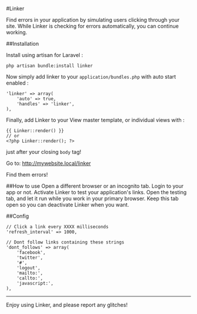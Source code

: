#Linker

Find errors in your application by simulating users clicking through your site.
While Linker is checking for errors automatically, you can continue working.

##Installation

Install using artisan for Laravel :

	php artisan bundle:install linker

Now simply add linker to your `application/bundles.php` with auto start enabled :

    'linker' => array(
        'auto' => true,
        'handles' => 'linker',
    ),

Finally, add Linker to your View master template, or individual views with :

    {{ Linker::render() }}
    // or
	<?php Linker::render(); ?>

just after your closing `body` tag!

Go to: http://mywebsite.local/linker

Find them errors!

##How to use
Open a different browser or an incognito tab.
Login to your app or not.
Activate Linker to test your application's links.
Open the testing tab, and let it run while you work in your primary browser.
Keep this tab open so you can deactivate Linker when you want.

##Config

    // Click a link every XXXX milliseconds
    'refresh_interval' => 1000,

    // Dont follow links containing these strings
    'dont_follows' => array(
        'facebook',
        'twitter',
        '#',
        'logout',
        'mailto:',
        'callto:',
        'javascript:',
    ),


---

Enjoy using Linker, and please report any glitches!
